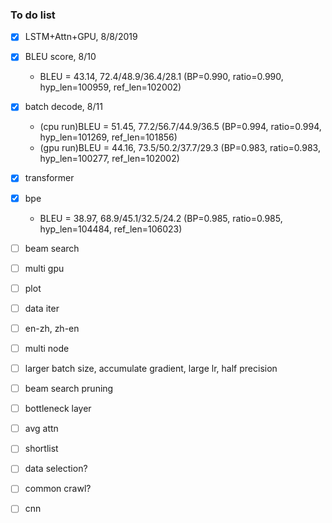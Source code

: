 ### To do list

- [x] LSTM+Attn+GPU, 8/8/2019
- [x] BLEU score, 8/10
  - BLEU = 43.14, 72.4/48.9/36.4/28.1 (BP=0.990, ratio=0.990, hyp_len=100959, ref_len=102002)
- [x] batch decode, 8/11
  - (cpu run)BLEU = 51.45, 77.2/56.7/44.9/36.5 (BP=0.994, ratio=0.994, hyp_len=101269, ref_len=101856)
  - (gpu run)BLEU = 44.16, 73.5/50.2/37.7/29.3 (BP=0.983, ratio=0.983, hyp_len=100277, ref_len=102002)
- [x] transformer
- [x] bpe
  - BLEU = 38.97, 68.9/45.1/32.5/24.2 (BP=0.985, ratio=0.985, hyp_len=104484, ref_len=106023)
- [ ] beam search
- [ ] multi gpu
- [ ] plot



- [ ] data iter
- [ ] en-zh, zh-en
- [ ] multi node
- [ ] larger batch size, accumulate gradient, large lr, half precision
- [ ] beam search pruning
- [ ] bottleneck layer
- [ ] avg attn
- [ ] shortlist
- [ ] data selection?
- [ ] common crawl?
- [ ] cnn